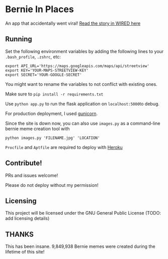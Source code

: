 # Bernie In Places

An app that accidentally went viral! [Read the story in WIRED here](https://www.wired.com/story/bernie-sanders-meme-street-view-site/)


## Running
Set the following environment variables by adding the following lines to your `.bash_profile`, `.zshrc`, etc:
```
export API_URL='https://maps.googleapis.com/maps/api/streetview'
export KEY='YOUR-MAPS-STREETVIEW-KEY'
export SECRET='YOUR-GOOGLE-SECRET'
```

You might want to rename the variables to not conflict with existing ones.

Make sure to `pip install -r requirements.txt`

Use `python app.py` to run the flask application on `localhost:5000`to debug. 

For production deployment, I used [gunicorn](https://gunicorn.org/). 


Since the site is down now, you can also use `images.py` as a command-line bernie meme creation tool with
```
python images.py 'FILENAME.jpg' 'LOCATION'
```

`Procfile` and `Aptfile` are required to deploy with [Heroku](https://heroku.com/)
## Contribute!
PRs and issues welcome!

Please do not deploy without my permission!

## Licensing
This project will be licensed under the GNU General Public License (TODO: add licensing details)

## THANKS
This has been insane. 9,849,938 Bernie memes were created during the lifetime of this site! 